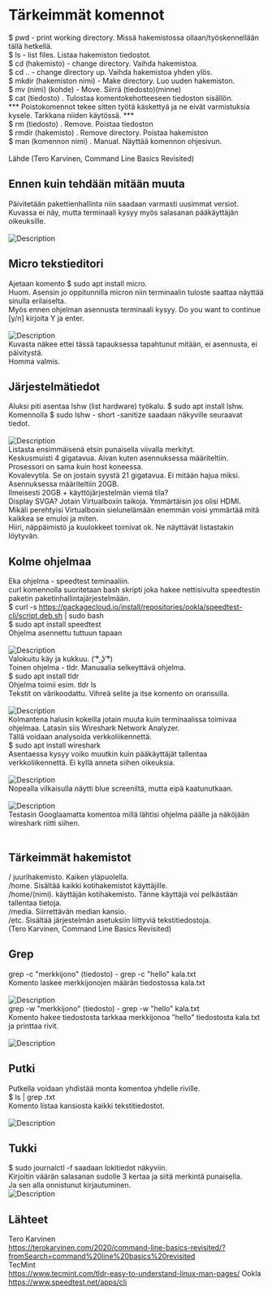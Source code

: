 # Tärkeimmät komennot
$ pwd - print working directory. Missä hakemistossa ollaan/työskennellään tällä hetkellä. <br>
$ ls - list files. Listaa hakemiston tiedostot.<br>
$ cd (hakemisto) - change directory. Vaihda hakemistoa.<br>
$ cd .. - change directory up. Vaihda hakemistoa yhden ylös.<br>
$ mkdir (hakemiston nimi) - Make directory. Luo uuden hakemiston. <br>
$ mv (nimi) (kohde) - Move. Siirrä (tiedosto)(minne)<br>
$ cat (tiedosto) . Tulostaa komentokehotteeseen tiedoston sisällön.<br>
*** Poistokomennot tekee sitten työtä käskettyä ja ne eivät varmistuksia kysele. Tarkkana niiden käytössä. *** <br>
$ rm (tiedosto) . Remove. Poistaa tiedoston  <br>
$ rmdir (hakemisto) . Remove directory. Poistaa hakemiston<br>
$ man (komennon nimi) . Manual. Näyttää komennon ohjesivun.<br>
<br>
Lähde (Tero Karvinen, Command Line Basics Revisited) <br>
## Ennen kuin tehdään mitään muuta
Päivitetään pakettienhallinta niin saadaan varmasti uusimmat versiot.<br>
Kuvassa ei näy, mutta terminaali kysyy myös salasanan pääkäyttäjän oikeuksille.<br>
<br>
![Description](apt-upgrade.png)
## Micro tekstieditori
Ajetaan komento $ sudo apt install micro. <br>
Huom. Asensin jo oppitunnilla micron niin terminaalin tuloste saattaa näyttää sinulla erilaiselta. <br>
Myös ennen ohjelman asennusta terminaali kysyy. Do you want to continue [y/n] kirjoita Y ja enter. <br>
<br>
![Description](micro.png)
<br>
Kuvasta näkee ettei tässä tapauksessa tapahtunut mitään, ei asennusta, ei päivitystä.<br>
Homma valmis.<br>
## Järjestelmätiedot
Aluksi piti asentaa lshw (list hardware) työkalu. $ sudo apt install lshw. <br>
Komennolla $ sudo lshw - short -sanitize saadaan näkyville seuraavat tiedot.<br>
<br>
![Description](rauta.png)
<br>
Listasta ensimmäisenä etsin punaisella viivalla merkityt. <br>
Keskusmuisti 4 gigatavua. Aivan kuten asennuksessa määriteltiin.<br>
Prosessori on sama kuin host koneessa. <br>
Kovalevytila. Se on jostain syystä 21 gigatavua. Ei mitään hajua miksi. Asennuksessa määriteltiin 20GB.<br>
Ilmeisesti 20GB + käyttöjärjestelmän viemä tila? <br>
Display SVGA? Jotain Virtualboxin taikoja. Ymmärtäisin jos olisi HDMI. <br>
Mikäli perehtyisi Virtualboxin sielunelämään enemmän voisi ymmärtää mitä kaikkea se emuloi ja miten.<br>
Hiiri, näppäimistö ja kuulokkeet toimivat ok. Ne näyttävät listastakin löytyvän. <br>
## Kolme ohjelmaa
Eka ohjelma - speedtest teminaaliin. <br>
curl komennolla suoritetaan bash skripti joka hakee nettisivulta speedtestin paketin paketinhallintajärjestelmään. <br>
$ curl -s https://packagecloud.io/install/repositories/ookla/speedtest-cli/script.deb.sh | sudo bash <br>
$ sudo apt install speedtest <br>
Ohjelma asennettu tuttuun tapaan <br>
<br>
![Description](speedtest.png)
<br>
Valokuitu käy ja kukkuu. ( ͡° ͜ʖ ͡°)<br>
Toinen ohjelma - tldr. Manuaalia selkeyttävä ohjelma.<br>
$ sudo apt install tldr <br>
Ohjelma toimii esim. tldr ls <br>
Tekstit on värikoodattu. Vihreä selite ja itse komento on oranssilla.<br>
<br>
![Description](tldr.png)
<br>
Kolmantena halusin kokeilla jotain muuta kuin terminaalissa toimivaa ohjelmaa. Latasin siis Wireshark Network Analyzer.<br>
Tällä voidaan analysoida verkkoliikennettä.<br>
$ sudo apt install wireshark <br>
Asentaessa kysyy voiko muutkin kuin pääkäyttäjät tallentaa verkkoliikennettä. Ei kyllä anneta siihen oikeuksia. <br>
<br>
![Description](wireshark.png)
<br>
Nopealla vilkaisulla näytti blue screeniltä, mutta eipä kaatunutkaan.<br>
<br>
![Description](wireshark1.png)
<br>
Testasin Googlaamatta komentoa millä lähtisi ohjelma päälle ja näköjään wireshark riitti siihen.<br>
<br>

## Tärkeimmät hakemistot
/ juurihakemisto. Kaiken yläpuolella.<br>
/home. Sisältää kaikki kotihakemistot käyttäjille.<br>
/home/(nimi). käyttäjän kotihakemisto. Tänne käyttäjä voi pelkästään tallentaa tietoja.<br>
/media. Siirrettävän median kansio.<br>
/etc. Sisältää järjestelmän asetuksiin liittyviä tekstitiedostoja. <br>
(Tero Karvinen, Command Line Basics Revisited)

## Grep
grep -c "merkkijono" (tiedosto) - grep -c "hello" kala.txt <br>
Komento laskee merkkijonojen määrän tiedostossa kala.txt <br>
<br>
![Description](hello.png)
<br>
grep -w "merkkijono" (tiedosto) - grep -w "hello" kala.txt<br>
Komento hakee tiedostosta tarkkaa merkkijonoa "hello" tiedostosta kala.txt ja printtaa rivit.<br>
<br>
![Description](grepW.png)
<br>
## Putki
Putkella voidaan yhdistää monta komentoa yhdelle riville. <br>
$ ls | grep .txt <br>
Komento listaa kansiosta kaikki tekstitiedostot. <br>
<br>
![Description](LS.png)
<br>
## Tukki
$ sudo journalctl -f saadaan lokitiedot näkyviin. <br>
Kirjoitin väärän salasanan sudolle 3 kertaa ja siitä merkintä punaisella. <br>
Ja sen alla onnistunut kirjautuminen. <br>
![Description](tukki.png)
<br>
## Lähteet
Tero Karvinen <br>
https://terokarvinen.com/2020/command-line-basics-revisited/?fromSearch=command%20line%20basics%20revisited <br>
TecMint <br>
https://www.tecmint.com/tldr-easy-to-understand-linux-man-pages/
Ookla <br>
https://www.speedtest.net/apps/cli
